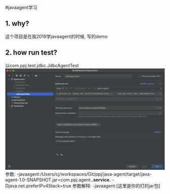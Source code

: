 #javaagent学习
## 1. why?
这个项目是在我2019学javaagent的时候, 写的demo
## 2. how run test?
以com.ppj.test.jdbc.JdbcAgentTest
![img.png](img.png)
参数:
-javaagent:/Users/cj/workspaces/Git/ppj/java-agent/target/java-agent-1.0-SNAPSHOT.jar=com.ppj.agent.**.service.** -Djava.net.preferIPv4Stack=true
参数解释:
-javaagent:[这里是你的打的jar包]